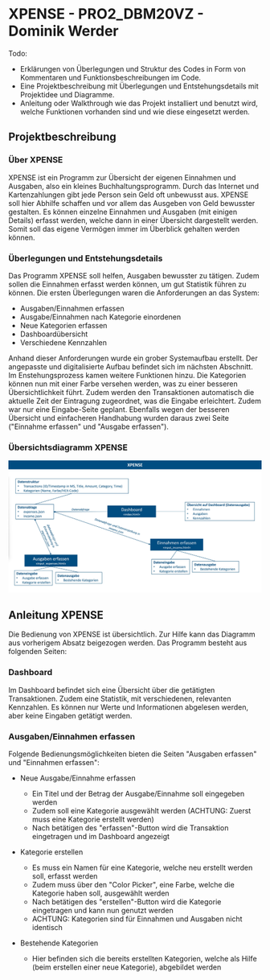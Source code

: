 # XPENSE - PRO2_DBM20VZ - Dominik Werder

Todo:
- Erklärungen von Überlegungen und Struktur des Codes in Form von Kommentaren und Funktionsbeschreibungen im Code.
- Eine Projektbeschreibung mit Überlegungen und Entstehungsdetails mit Projektidee und Diagramme.
- Anleitung oder Walkthrough wie das Projekt installiert und benutzt wird, welche Funktionen vorhanden sind und wie diese eingesetzt werden.


## Projektbeschreibung
### Über XPENSE
XPENSE ist ein Programm zur Übersicht der eigenen Einnahmen und Ausgaben, also ein kleines Buchhaltungsprogramm.
Durch das Internet und Kartenzahlungen gibt jede Person sein Geld oft unbewusst aus. XPENSE soll hier Abhilfe schaffen und vor allem das Ausgeben von Geld bewusster gestalten. Es können einzelne Einnahmen und Ausgaben (mit einigen Details) erfasst werden, welche dann in einer Übersicht dargestellt werden. Somit soll das eigene Vermögen immer im Überblick gehalten werden können.
 

### Überlegungen und Entstehungsdetails
Das Programm XPENSE soll helfen, Ausgaben bewusster zu tätigen. Zudem sollen die Einnahmen erfasst werden können, um gut Statistik führen zu können. Die ersten Überlegungen waren die Anforderungen an das System:
* Ausgaben/Einnahmen erfassen
* Ausgabe/Einnahmen nach Kategorie einordenen
* Neue Kategorien erfassen
* Dashboardübersicht
* Verschiedene Kennzahlen

Anhand dieser Anforderungen wurde ein grober Systemaufbau erstellt. Der angepasste und digitalisierte Aufbau befindet sich im nächsten Abschnitt. Im Enstehungsprozess kamen weitere Funktionen hinzu. Die Kategorien können nun mit einer Farbe versehen werden, was zu einer besseren Übersichtlichkeit führt. Zudem werden den Transaktionen automatisch die aktuelle Zeit der Eintragung zugeordnet, was die Eingabe erleichtert. Zudem war nur eine Eingabe-Seite geplant. Ebenfalls wegen der besseren Übersicht und einfacheren Handhabung wurden daraus zwei Seite ("Einnahme erfassen" und "Ausgabe erfassen"). 

### Übersichtsdiagramm XPENSE
![](images/XPENSE_Diagram.jpg)

## Anleitung XPENSE
Die Bedienung von XPENSE ist übersichtlich. Zur Hilfe kann das Diagramm aus vorherigem Absatz beigezogen werden.
Das Programm besteht aus folgenden Seiten:

### Dashboard
Im Dashboard befindet sich eine Übersicht über die getätigten Transaktionen. Zudem eine Statistik, mit verschiedenen, relevanten Kennzahlen. Es können nur Werte und Informationen abgelesen werden, aber keine Eingaben getätigt werden.

### Ausgaben/Einnahmen erfassen
Folgende Bedienungsmöglichkeiten bieten die Seiten "Ausgaben erfassen" und "Einnahmen erfassen":
* Neue Ausgabe/Einnahme erfassen
  * Ein Titel und der Betrag der Ausgabe/Einnahme soll eingegeben werden
  * Zudem soll eine Kategorie ausgewählt werden (ACHTUNG: Zuerst muss eine Kategorie erstellt werden)
  * Nach betätigen des "erfassen"-Button wird die Transaktion eingetragen und im Dashboard angezeigt

* Kategorie erstellen
  * Es muss ein Namen für eine Kategorie, welche neu erstellt werden soll, erfasst werden
  * Zudem muss über den "Color Picker", eine Farbe, welche die Kategorie haben soll, ausgewählt werden
  * Nach betätigen des "erstellen"-Button wird die Kategorie eingetragen und kann nun genutzt werden
  * ACHTUNG: Kategorien sind für Einnahmen und Ausgaben nicht identisch

* Bestehende Kategorien
  * Hier befinden sich die bereits erstellten Kategorien, welche als Hilfe (beim erstellen einer neue Kategorie), abgebildet werden